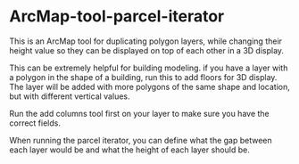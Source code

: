 # ArcMap-tool-parcel-iterator

This is an ArcMap tool for duplicating polygon layers, while changing their height value so they can be displayed on top of each other in a 3D display.

This can be extremely helpful for building modeling. if you have a layer with a polygon in the shape of a building, run this to add floors for 3D display. The layer will be added with more polygons of the same shape and location, but with different vertical values.

Run the add columns tool first on your layer to make sure you have the correct fields.

When running the parcel iterator, you can define what the gap between each layer would be and what the height of each layer should be.
